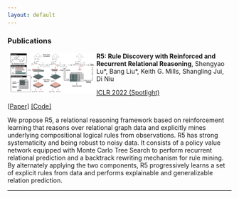 ```yaml
---
layout: default
---
```


### Publications
<img align="left" src="https://github.com/sluxsr/sluxsr.github.io/blob/master/pics/r5_overview.png" width="200">

**R5: Rule Discovery with Reinforced and Recurrent Relational Reasoning**, Shengyao Lu*, Bang Liu*, Keith G. Mills, Shangling Jui, Di Niu 

[ICLR 2022 (Spotlight)](https://openreview.net/forum?id=2eXhNpHeW6E) 

[[Paper](https://arxiv.org/abs/2205.06454)] [[Code]](https://github.com/sluxsr/r5_graph_reasoning) 

We propose R5, a relational reasoning framework based on reinforcement learning that reasons over relational graph data and explicitly mines underlying compositional logical rules from observations. R5 has strong systematicity and being robust to noisy data. It consists of a policy value network equipped with Monte Carlo Tree Search to perform recurrent relational prediction and a backtrack rewriting mechanism for rule mining. By alternately applying the two components, R5 progressively learns a set of explicit rules from data and performs explainable and generalizable relation prediction. 

- - -
